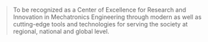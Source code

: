 > To be recognized as a Center of Excellence for Research and Innovation in Mechatronics Engineering 
> through modern as well as cutting-edge tools and technologies for serving the society at regional, 
> national and global level.

